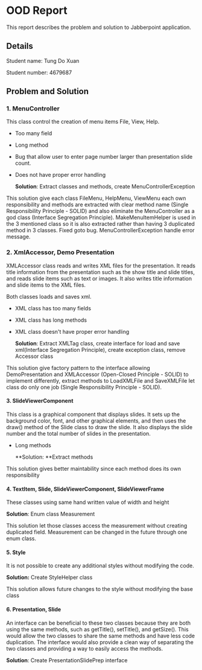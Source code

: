 # OOD Report

This report describes the problem and solution to Jabberpoint application.

## Details

Student name: Tung Do Xuan

Student number: 4679687

## Problem and Solution

### 1. MenuController

This class control the creation of menu items File, View, Help.

- Too many field

- Long method

- Bug that allow user to enter page number larger than presentation slide count.

- Does not have proper error handling

  **Solution**: Extract classes and methods, create MenuControllerException

This solution give each class FileMenu, HelpMenu, ViewMenu each own responsibility and methods are extracted with clear method name (Single Responsibility Principle - SOLID) and also eliminate the MenuController as a god class (Interface Segregation Principle). MakeMenuItemHelper is used in the 3 mentioned class so it is also extracted rather than having 3 duplicated method in 3 classes. Fixed goto bug. MenuControllerException handle error message. 

### 2. XmlAccessor, Demo Presentation

XMLAccessor class reads and writes XML files for the presentation. It reads title information from the presentation such as the show title and slide titles, and reads slide items such as text or images. It also writes title information and slide items to the XML files.

Both classes loads and saves xml.

- XML class has too many fields

- XML class has long methods

- XML class doesn't have proper error handling

  **Solution**: Extract XMLTag class, create interface for load and save xml(Interface Segregation Principle), create exception class, remove Accessor class

This solution give factory pattern to the interface allowing DemoPresentation and XMLAccessor (Open-Closed Principle - SOLID) to implement differently, extract methods to LoadXMLFile and SaveXMLFile let class do only one job (Single Responsibility Principle - SOLID).

#### 3. SlideViewerComponent

This class is a graphical component that displays slides. It sets up the background color, font, and other graphical elements, and then uses the draw() method of the Slide class to draw the slide. It also displays the slide number and the total number of slides in the presentation.

- Long methods

  **Solution: **Extract methods

This solution gives better maintability since each method does its own responsibility

#### 4. TextItem, Slide, SlideViewerComponent, SlideViewerFrame

These classes using same hand written value of width and height

**Solution**: Enum class Measurement

This solution let those classes access the measurement without creating duplicated field. Measurement can be changed in the future through one enum class.

#### 5. Style

It is not possible to create any additional styles without modifying the code.

**Solution:** Create StyleHelper class

This solution allows future changes to the style without modifying the base class

#### 6. Presentation, Slide

An interface can be beneficial to these two classes because they are both using the same methods, such as getTitle(), setTitle(), and getSize(). This would allow the two classes to share the same methods and have less code duplication. The interface would also provide a clean way of separating the two classes and providing a way to easily access the methods.

**Solution**: Create PresentationSlidePrep interface